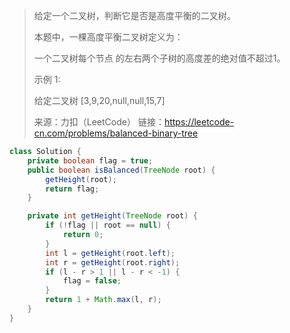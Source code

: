 > 给定一个二叉树，判断它是否是高度平衡的二叉树。
>
> 本题中，一棵高度平衡二叉树定义为：
>
> 一个二叉树每个节点 的左右两个子树的高度差的绝对值不超过1。
>
> 示例 1:
>
> 给定二叉树 [3,9,20,null,null,15,7]
>
> 来源：力扣（LeetCode）
> 链接：https://leetcode-cn.com/problems/balanced-binary-tree

```java
class Solution {
    private boolean flag = true;
    public boolean isBalanced(TreeNode root) {
        getHeight(root);
        return flag;
    }

    private int getHeight(TreeNode root) {
        if (!flag || root == null) {
            return 0;
        }
        int l = getHeight(root.left);
        int r = getHeight(root.right);
        if (l - r > 1 || l - r < -1) {
            flag = false;
        }
        return 1 + Math.max(l, r);
    }
}
```


